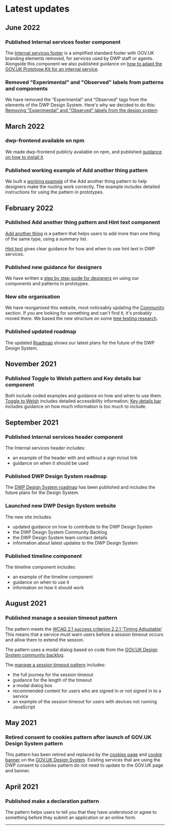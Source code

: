 # Latest updates

## June 2022
### Published Internal services footer component
The [Internal services footer](https://design-system.dwp.gov.uk/components/internal-services-footer) is a simplified standard footer with GOV.UK branding elements removed, for services used by DWP staff or agents. Alongside this component we also published guidance on [how to adapt the GOV.UK Prototype Kit for an internal service](https://github.com/dwp/design-system/discussions/347). 

### Removed "Experimental" and "Observed" labels from patterns and components
We have removed the “Experimental” and “Observed” tags from the elements of the DWP Design System. Here's why we decided to do this: [Removing "Experimental" and "Observed" labels from the design system](https://github.com/dwp/design-system-community-backlog/discussions/91)

## March 2022
### dwp-frontend available on npm
We made dwp-frontend publicly available on npm, and published [guidance on how to install it](https://design-system.dwp.gov.uk/get-started/npm).

### Published working example of Add another thing pattern
We built a [working example](https://design-system.dwp.gov.uk/patterns/add-another-thing/example) of the Add another thing pattern to help designers make the routing work correctly. The example includes detailed instructions for using the pattern in prototypes.

## February 2022
###  Published Add another thing pattern and Hint text component
[Add another thing](/patterns/add-another-thing) is a pattern that helps users to add more than one thing of the same type, using a summary list.

[Hint text](components/hint-text) gives clear guidance for how and when to use hint text in DWP services.

### Published new guidance for designers
We have written a [step by step guide for designers](/get-started/for-designers) on using our components and patterns in prototypes. 

### New site organisation
We have reorganised this website, most noticeably updating the [Community](/community) section. If you are looking for something and can't find it, it's probably moved there. We based the new structure on some [tree testing research](https://github.com/dwp/design-system/discussions/333).

### Published updated roadmap
The updated [Roadmap](/community/roadmap) shows our latest plans for the future of the DWP Design System.

## November 2021
### Published Toggle to Welsh pattern and Key details bar component
Both include coded examples and guidance on how and when to use them. [Toggle to Welsh](/patterns/toggle-to-welsh) includes detailed accessibility information; [Key details bar](/components/key-details-bar) includes guidance on how much information is too much to include.


## September 2021
### Published Internal services header component

The Internal services header includes:
- an example of the header with and without a sign in/out link
- guidance on when it should be used

### Published DWP Design System roadmap

The [DWP Design System roadmap](/community/roadmap) has been published and includes the future plans for the Design System.

### Launched new DWP Design System website

The new site includes:
- updated guidance on how to contribute to the DWP Design System
- the DWP Design System Community Backlog
- the DWP Design System team contact details
- information about latest updates to the DWP Design System

### Published timeline component
The timeline component includes:

- an example of the timeline component
- guidance on when to use it
- information on how it should work
  
## August 2021
### Published manage a session timeout pattern

The pattern meets the [WCAG 2.1 success criterion 2.2.1 ‘Timing Adjustable’](https://www.w3.org/TR/WCAG21/#timing-adjustable). This means that a service must warn users before a session timeout occurs and allow them to extend the session.

The pattern uses a modal dialog based on code from the [GOV.UK Design System community backlog](https://github.com/alphagov/govuk-design-system-backlog/issues/30).

The [manage a session timeout pattern](/patterns/manage-a-session-timeout) includes:
- the full journey for the session timeout
- guidance for the length of the timeout
- a modal dialog box
- recommended content for users who are signed in or not signed in to a service
- an example of the session timeout for users with devices not running JavaScript


## May 2021
### Retired consent to cookies pattern after launch of GOV.UK Design System pattern

This pattern has been retired and replaced by the [cookies page](https://design-system.service.gov.uk/patterns/cookies-page/) and [cookie banner](https://design-system.service.gov.uk/components/cookie-banner/) on the [GOV.UK Design System](https://design-system.service.gov.uk). Existing services that are using the DWP consent to cookies pattern do not need to update to the GOV.UK page and banner.

## April 2021
### Published make a declaration pattern
The pattern helps users to tell you that they have understood or agree to something before they submit an application or an online form.

<hr class="govuk-section-break govuk-section-break--visible govuk-section-break--xl">